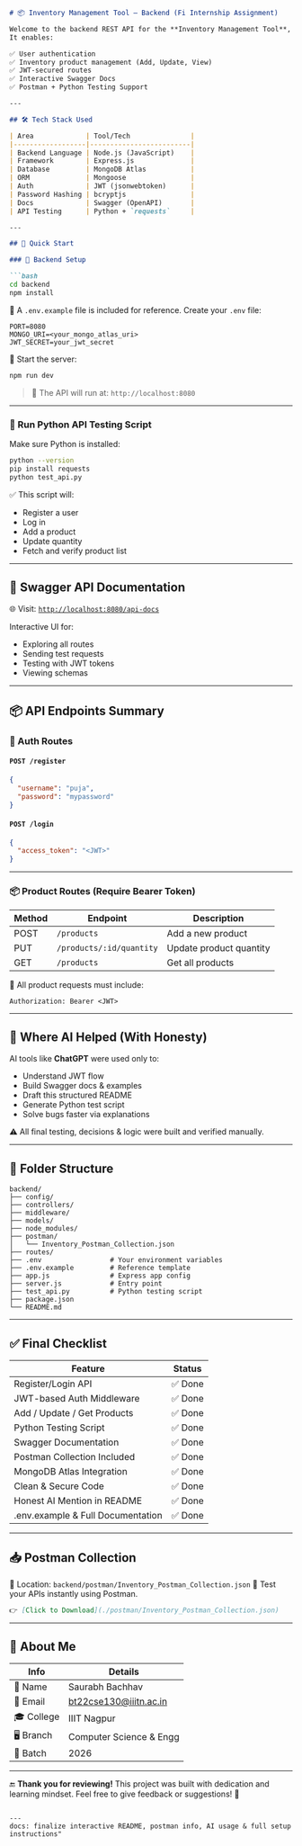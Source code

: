 ````markdown
# 📦 Inventory Management Tool – Backend (Fi Internship Assignment)

Welcome to the backend REST API for the **Inventory Management Tool**, created as part of the Fi Internship assignment!  
It enables:

✅ User authentication  
✅ Inventory product management (Add, Update, View)  
✅ JWT-secured routes  
✅ Interactive Swagger Docs  
✅ Postman + Python Testing Support

---

## 🛠 Tech Stack Used

| Area             | Tool/Tech               |
|------------------|-------------------------|
| Backend Language | Node.js (JavaScript)    |
| Framework        | Express.js              |
| Database         | MongoDB Atlas           |
| ORM              | Mongoose                |
| Auth             | JWT (jsonwebtoken)      |
| Password Hashing | bcryptjs                |
| Docs             | Swagger (OpenAPI)       |
| API Testing      | Python + `requests`     |

---

## 🚀 Quick Start

### 🔧 Backend Setup

```bash
cd backend
npm install
````

📁 A `.env.example` file is included for reference.
Create your `.env` file:

```env
PORT=8080
MONGO_URI=<your_mongo_atlas_uri>
JWT_SECRET=your_jwt_secret
```

🔌 Start the server:

```bash
npm run dev
```

> 📡 The API will run at: `http://localhost:8080`

---

### 🧪 Run Python API Testing Script

Make sure Python is installed:

```bash
python --version
pip install requests
python test_api.py
```

✅ This script will:

* Register a user
* Log in
* Add a product
* Update quantity
* Fetch and verify product list

---

## 📘 Swagger API Documentation

🌐 Visit: [`http://localhost:8080/api-docs`](http://localhost:8080/api-docs)

Interactive UI for:

* Exploring all routes
* Sending test requests
* Testing with JWT tokens
* Viewing schemas

---

## 📦 API Endpoints Summary

### 🔐 Auth Routes

#### `POST /register`

```json
{
  "username": "puja",
  "password": "mypassword"
}
```

#### `POST /login`

```json
{
  "access_token": "<JWT>"
}
```

---

### 📦 Product Routes (Require Bearer Token)

| Method | Endpoint                 | Description             |
| ------ | ------------------------ | ----------------------- |
| POST   | `/products`              | Add a new product       |
| PUT    | `/products/:id/quantity` | Update product quantity |
| GET    | `/products`              | Get all products        |

📌 All product requests must include:

```
Authorization: Bearer <JWT>
```

---

## 🤖 Where AI Helped (With Honesty)

AI tools like **ChatGPT** were used only to:

* Understand JWT flow
* Build Swagger docs & examples
* Draft this structured README
* Generate Python test script
* Solve bugs faster via explanations

⚠️ All final testing, decisions & logic were built and verified manually.

---

## 📂 Folder Structure

```
backend/
├── config/
├── controllers/
├── middleware/
├── models/
├── node_modules/
├── postman/
│   └── Inventory_Postman_Collection.json
├── routes/
├── .env                 # Your environment variables
├── .env.example         # Reference template
├── app.js               # Express app config
├── server.js            # Entry point
├── test_api.py          # Python testing script
├── package.json
└── README.md
```

---

## ✅ Final Checklist

| Feature                           | Status |
| --------------------------------- | ------ |
| Register/Login API                | ✅ Done |
| JWT-based Auth Middleware         | ✅ Done |
| Add / Update / Get Products       | ✅ Done |
| Python Testing Script             | ✅ Done |
| Swagger Documentation             | ✅ Done |
| Postman Collection Included       | ✅ Done |
| MongoDB Atlas Integration         | ✅ Done |
| Clean & Secure Code               | ✅ Done |
| Honest AI Mention in README       | ✅ Done |
| .env.example & Full Documentation | ✅ Done |

---

## 📥 Postman Collection

📁 Location: `backend/postman/Inventory_Postman_Collection.json`
🧪 Test your APIs instantly using Postman.

```md
👉 [Click to Download](./postman/Inventory_Postman_Collection.json)
```

---

## 🙋 About Me

| Info       | Details                                                       |
| ---------- | ------------------------------------------------------------- |
| 👤 Name    | Saurabh Bachhav                                               |
| 📧 Email   | [bt22cse130@iiitn.ac.in](mailto:bt22cse130@iiitn.ac.in) |
| 🎓 College | IIIT Nagpur                                                   |
| 🖥️ Branch | Computer Science & Engg                                       |
| 🎯 Batch   | 2026                                                          |

---

🔚 **Thank you for reviewing!**
This project was built with dedication and learning mindset.
Feel free to give feedback or suggestions! 🙌

````

---
docs: finalize interactive README, postman info, AI usage & full setup instructions"